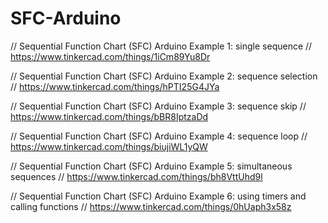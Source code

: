 # SFC-Arduino
// Sequential Function Chart (SFC) Arduino Example 1: single sequence
// https://www.tinkercad.com/things/1iCm89Yu8Dr

// Sequential Function Chart (SFC) Arduino Example 2: sequence selection
// https://www.tinkercad.com/things/hPTI25G4JYa

// Sequential Function Chart (SFC) Arduino Example 3: sequence skip
// https://www.tinkercad.com/things/bBR8IptzaDd

// Sequential Function Chart (SFC) Arduino Example 4: sequence loop
// https://www.tinkercad.com/things/biujiWL1yQW

// Sequential Function Chart (SFC) Arduino Example 5: simultaneous sequences
// https://www.tinkercad.com/things/bh8VttUhd9l

// Sequential Function Chart (SFC) Arduino Example 6: using timers and calling functions
// https://www.tinkercad.com/things/0hUaph3x58z
